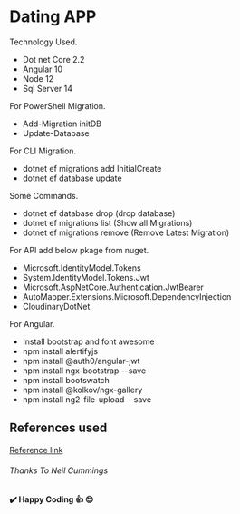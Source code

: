 
# Dating APP

Technology Used.
  - Dot net Core 2.2
  - Angular 10
  - Node 12
  - Sql Server 14

For PowerShell Migration.
  - Add-Migration initDB
  - Update-Database
  
For CLI Migration.
  - dotnet ef migrations add InitialCreate
  - dotnet ef database update

Some Commands.
  - dotnet ef database drop (drop database)
  - dotnet ef migrations list (Show all Migrations)
  - dotnet ef migrations  remove (Remove Latest Migration)
  

For API add below pkage from nuget.
  - Microsoft.IdentityModel.Tokens
  - System.IdentityModel.Tokens.Jwt
  - Microsoft.AspNetCore.Authentication.JwtBearer
  - AutoMapper.Extensions.Microsoft.DependencyInjection
  - CloudinaryDotNet 

For Angular.
  - Install bootstrap and font awesome
  - npm install alertifyjs
  - npm install @auth0/angular-jwt
  - npm install ngx-bootstrap --save
  - npm install bootswatch
  - npm install @kolkov/ngx-gallery
  - npm install ng2-file-upload --save

## References used 

[Reference link](https://www.udemy.com/share/101Wh2/)

###### Thanks To Neil Cummings

**✔️ Happy Coding 👍 😊**

